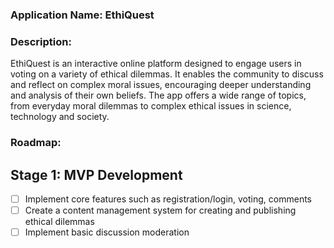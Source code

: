 ### Application Name: EthiQuest

### Description:
EthiQuest is an interactive online platform designed to engage users in voting on a variety of ethical dilemmas. It enables the community to discuss and reflect on complex moral issues, encouraging deeper understanding and analysis of their own beliefs. The app offers a wide range of topics, from everyday moral dilemmas to complex ethical issues in science, technology and society.

### Roadmap:

## Stage 1: MVP Development
- [ ] Implement core features such as registration/login, voting, comments
- [ ] Create a content management system for creating and publishing ethical dilemmas  
- [ ] Implement basic discussion moderation